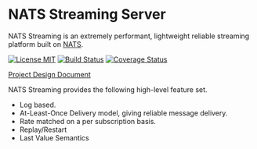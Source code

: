 # NATS Streaming Server

NATS Streaming is an extremely performant, lightweight reliable streaming platform built on [NATS](https://nats.io).

[![License MIT](https://img.shields.io/npm/l/express.svg)](http://opensource.org/licenses/MIT) 
[![Build Status](https://travis-ci.com/nats-io/nats-streaming-server.svg?token=UGjrGa8sFWGQcHSJeAvp&branch=master)](http://travis-ci.com/nats-io/nat-streaming-server)
[![Coverage Status](https://coveralls.io/repos/github/nats-io/stan-server/badge.svg?branch=master&t=7dcKvx)](https://coveralls.io/github/nats-io/stan-server?branch=master)

[Project Design Document](https://docs.google.com/document/d/1keDwK35YQnOXXKKy2HVV2oOnvEUPFyypT-Tplh8F89c/edit)

NATS Streaming provides the following high-level feature set.
- Log based.
- At-Least-Once Delivery model, giving reliable message delivery.
- Rate matched on a per subscription basis.
- Replay/Restart
- Last Value Semantics
